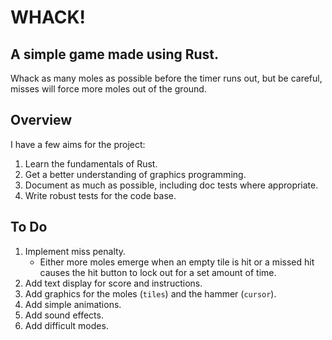 # WHACK!
## A simple game made using Rust.

Whack as many moles as possible before the timer runs out, but be careful, misses will force more moles out of the ground.

## Overview

I have a few aims for the project:

1. Learn the fundamentals of Rust.
1. Get a better understanding of graphics programming.
1. Document as much as possible, including doc tests where appropriate.
1. Write robust tests for the code base.

## To Do

1. Implement miss penalty.
    * Either more moles emerge when an empty tile is hit or a missed hit causes the hit button to lock out for a set amount of time.
1. Add text display for score and instructions.
1. Add graphics for the moles (`tiles`) and the hammer (`cursor`).
1. Add simple animations.
1. Add sound effects.
1. Add difficult modes.